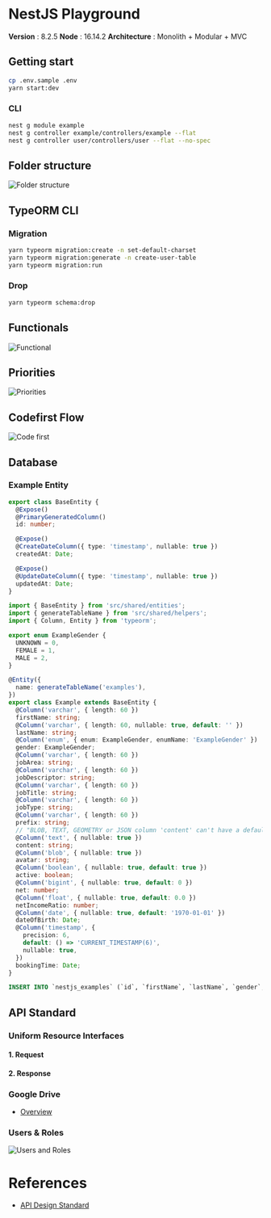 # NestJS Playground

**Version** : 8.2.5
**Node** : 16.14.2
**Architecture** : Monolith + Modular + MVC

## Getting start

```bash
cp .env.sample .env
yarn start:dev
```

### CLI

```bash
nest g module example
nest g controller example/controllers/example --flat
nest g controller user/controllers/user --flat --no-spec
```

## Folder structure

![Folder structure](./documents/nestjs.png)

## TypeORM CLI

### Migration

```bash
yarn typeorm migration:create -n set-default-charset
yarn typeorm migration:generate -n create-user-table
yarn typeorm migration:run
```

### Drop

```bash
yarn typeorm schema:drop
```

## Functionals

![Functional](./documents/NestJS-High-Level.png)

## Priorities

![Priorities](./documents/NestJS-Analyze.png)

## Codefirst Flow

![Code first](./documents/NestJS-Code-first-flow.png)

## Database

### Example Entity

```ts
export class BaseEntity {
  @Expose()
  @PrimaryGeneratedColumn()
  id: number;

  @Expose()
  @CreateDateColumn({ type: 'timestamp', nullable: true })
  createdAt: Date;

  @Expose()
  @UpdateDateColumn({ type: 'timestamp', nullable: true })
  updatedAt: Date;
}

import { BaseEntity } from 'src/shared/entities';
import { generateTableName } from 'src/shared/helpers';
import { Column, Entity } from 'typeorm';

export enum ExampleGender {
  UNKNOWN = 0,
  FEMALE = 1,
  MALE = 2,
}

@Entity({
  name: generateTableName('examples'),
})
export class Example extends BaseEntity {
  @Column('varchar', { length: 60 })
  firstName: string;
  @Column('varchar', { length: 60, nullable: true, default: '' })
  lastName: string;
  @Column('enum', { enum: ExampleGender, enumName: 'ExampleGender' })
  gender: ExampleGender;
  @Column('varchar', { length: 60 })
  jobArea: string;
  @Column('varchar', { length: 60 })
  jobDescriptor: string;
  @Column('varchar', { length: 60 })
  jobTitle: string;
  @Column('varchar', { length: 60 })
  jobType: string;
  @Column('varchar', { length: 60 })
  prefix: string;
  // "BLOB, TEXT, GEOMETRY or JSON column 'content' can't have a default value",
  @Column('text', { nullable: true })
  content: string;
  @Column('blob', { nullable: true })
  avatar: string;
  @Column('boolean', { nullable: true, default: true })
  active: boolean;
  @Column('bigint', { nullable: true, default: 0 })
  net: number;
  @Column('float', { nullable: true, default: 0.0 })
  netIncomeRatio: number;
  @Column('date', { nullable: true, default: '1970-01-01' })
  dateOfBirth: Date;
  @Column('timestamp', {
    precision: 6,
    default: () => 'CURRENT_TIMESTAMP(6)',
    nullable: true,
  })
  bookingTime: Date;
}
```

```sql
INSERT INTO `nestjs_examples` (`id`, `firstName`, `lastName`, `gender`, `jobArea`, `jobDescriptor`, `jobTitle`, `jobType`, `prefix`, `content`, `avatar`, `active`, `net`, `netIncomeRatio`, `dateOfBirth`) VALUES (NULL, 'CURRENT_TIMESTAMP(6).000000', 'CURRENT_TIMESTAMP(6).000000', 'TCName', 'Example', '1', 'test', 'test', 'test', 'testt', 'test', 'test', NULL, '1', '0', '0', '1970-01-01');
```

## API Standard

### Uniform Resource Interfaces

#### 1. Request

#### 2. Response

### Google Drive

- [Overview](https://docs.google.com/spreadsheets/d/1inTe8JJ_bGepaQv0LEQGYrGNf5FD7igSljqXEdHprO4/edit?usp=sharing)

### Users & Roles

![Users and Roles](./documents/NestJS-User-Role.png)

# References

- [API Design Standard](https://docs.microsoft.com/en-us/azure/architecture/best-practices/api-design#:~:text=REST%20APIs%20use%20a%20uniform,PUT%2C%20PATCH%2C%20and%20DELETE.)
